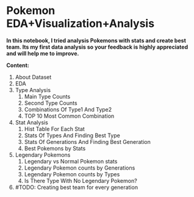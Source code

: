 
# Pokemon EDA+Visualization+Analysis
**In this notebook, I tried analysis Pokemons with stats and create best team. Its my first data analysis so your feedback is highly appreciated and will help me to improve.**

**Content:**
1. About Dataset
1. EDA
1. Type Analysis
    1. Main Type Counts
    1. Second Type Counts
    1. Combinations Of Type1 And Type2 
    1. TOP 10 Most Common Combination   
1. Stat Analysis
    1. Hist Table For Each Stat
    1. Stats Of Types And Finding Best Type
    1. Stats Of Generations And Finding Best Generation
    1. Best Pokemons by Stats
1. Legendary Pokemons
    1. Legendary vs Normal Pokemon stats
    1. Legendary Pokemon counts by Generations
    1. Legendary Pokemon counts by Types
    1. Is There Type With No Legendary Pokemon?
1. #TODO:
Creating best team for every generation

